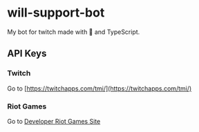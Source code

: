 # will-support-bot
My bot for twitch made with 💜 and TypeScript.
## API Keys

### Twitch
Go to [https://twitchapps.com/tmi/](https://twitchapps.com/tmi/)

### Riot Games
Go to [Developer Riot Games Site](https://developer.riotgames.com/)
